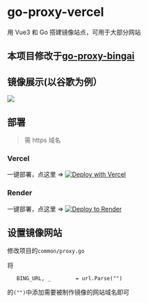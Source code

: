 # go-proxy-vercel
用 Vue3 和 Go 搭建镜像站点，可用于大部分网站

## 本项目修改于[go-proxy-bingai](https://github.com/adams549659584/go-proxy-bingai)

## 镜像展示(以谷歌为例）

![](.demo/demo.png)
## 部署

> 需 https 域名
### Vercel

一键部署，点这里 => [![Deploy with Vercel](https://vercel.com/button)](https://vercel.com/new/clone?repository-url=https://github.com/pzwboy/go-proxy&project-name=go-proxy&repository-name=go-proxy-vercel)
### Render

一键部署，点这里 => [![Deploy to Render](https://render.com/images/deploy-to-render-button.svg)](https://render.com/deploy?repo=https://github.com/pzwboy/go-proxy)

## 设置镜像网站

修改项目的`common/proxy.go`

将

`	BING_URL, _        = url.Parse("")`

的`("")`中添加需要被制作镜像的网站域名即可